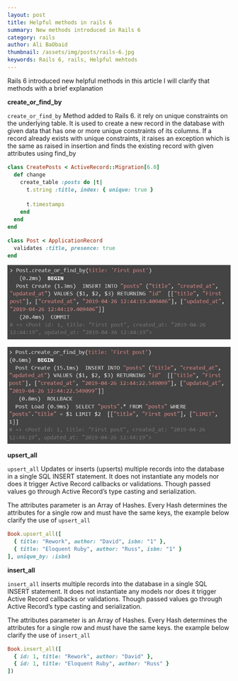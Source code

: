 ```yaml
---
layout: post
title: Helpful methods in rails 6
summary: New methods introduced in Rails 6
category: rails
author: Ali BaObaid
thumbnail: /assets/img/posts/rails-6.jpg
keywords: Rails 6, rails, Helpful mehtods
---
```

Rails 6 introduced new helpful methods in this article I will clarify that methods with a brief explanation

**create_or_find_by** 

```create_or_find_by``` Method added to Rails 6. it rely on unique constraints on the underlying table. It is used to create a new record in the database with given data that has one or more unique constraints of its columns. If a record already exists with unique constraints, it raises an exception which is the same as raised in insertion and finds the existing record with given attributes using find_by

```ruby
class CreatePosts < ActiveRecord::Migration[6.0]
  def change
    create_table :posts do |t|
      t.string :title, index: { unique: true }

      t.timestamps
    end
  end
end
```
```ruby
class Post < ApplicationRecord
  validates :title, presence: true
end
```
![](/assets/img/posts/code_1.jpg)

![](/assets/img/posts/code_2.jpg)


**upsert_all**

```upsert_all``` Updates or inserts (upserts) multiple records into the database in a single SQL INSERT statement. It does not instantiate any models nor does it trigger Active Record callbacks or validations. Though passed values go through Active Record’s type casting and serialization.

The attributes parameter is an Array of Hashes. Every Hash determines the attributes for a single row and must have the same keys, the example below clarify the use of ```upsert_all```

```ruby
Book.upsert_all([
  { title: "Rework", author: "David", isbn: "1" },
  { title: "Eloquent Ruby", author: "Russ", isbn: "1" }
], unique_by: :isbn)
```


**insert_all**

```insert_all``` inserts multiple records into the database in a single SQL INSERT statement. It does not instantiate any models nor does it trigger Active Record callbacks or validations. Though passed values go through Active Record’s type casting and serialization.

The attributes parameter is an Array of Hashes. Every Hash determines the attributes for a single row and must have the same keys. the example below clarify the use of ```insert_all```

```ruby
Book.insert_all([
  { id: 1, title: "Rework", author: "David" },
  { id: 1, title: "Eloquent Ruby", author: "Russ" }
])
```